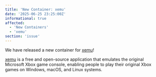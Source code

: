 ```yaml
---
title: 'New Container: xemu'
date: '2025-06-25 23:25:00Z'
informational: true
affected:
  - 'New Containers'
  - 'xemu'
section: 'issue'
---
```

We have released a new container for [xemu](https://github.com/linuxserver/docker-xemu)!

[xemu](https://xemu.app/) is a free and open-source application that emulates the original Microsoft Xbox game console, enabling people to play their original Xbox games on Windows, macOS, and Linux systems.

